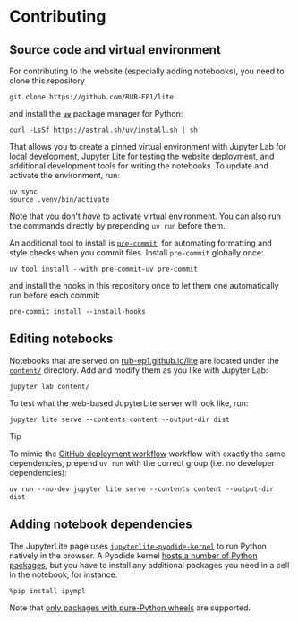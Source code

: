 # Contributing

## Source code and virtual environment

For contributing to the website (especially adding notebooks), you need to clone this repository

```shell
git clone https://github.com/RUB-EP1/lite
```

and install the **[`uv`](https://docs.astral.sh/uv/)** package manager for Python:

```shell
curl -LsSf https://astral.sh/uv/install.sh | sh
```

That allows you to create a pinned virtual environment with Jupyter Lab for local development, Jupyter Lite for testing the website deployment, and additional development tools for writing the notebooks. To update and activate the environment, run:

```shell
uv sync
source .venv/bin/activate
```

Note that you don't _have_ to activate virtual environment. You can also run the commands directly by prepending `uv run` before them.

An additional tool to install is [`pre-commit`](https://pre-commit.com/), for automating formatting and style checks when you commit files. Install `pre-commit` globally once:

```shell
uv tool install --with pre-commit-uv pre-commit
```

and install the hooks in this repository once to let them one automatically run before each commit:

```shell
pre-commit install --install-hooks
```

## Editing notebooks

Notebooks that are served on [rub-ep1.github.io/lite](https://rub-ep1.github.io/lite) are located under the [`content/`](./content/) directory. Add and modify them as you like with Jupyter Lab:

```shell
jupyter lab content/
```

To test what the web-based JupyterLite server will look like, run:

```shell
jupyter lite serve --contents content --output-dir dist
```

> [!TIP]
> To mimic the [GitHub deployment workflow](./.github/workflows/deploy.yml) workflow with exactly the same dependencies, prepend `uv run` with the correct group (i.e. no developer dependencies):
>
> ```shell
> uv run --no-dev jupyter lite serve --contents content --output-dir dist
> ```

## Adding notebook dependencies

The JupyterLite page uses [`jupyterlite-pyodide-kernel`](https://github.com/jupyterlite/pyodide-kernel) to run Python natively in the browser. A Pyodide kernel [hosts a number of Python packages](https://pyodide.org/en/stable/usage/packages-in-pyodide.html), but you have to install any additional packages you need in a cell in the notebook, for instance:

<!-- cspell:ignore ipympl -->

```ipython
%pip install ipympl
```

Note that [only packages with pure-Python wheels](https://pyodide.org/en/stable/usage/loading-packages.html#installing-packages) are supported.
